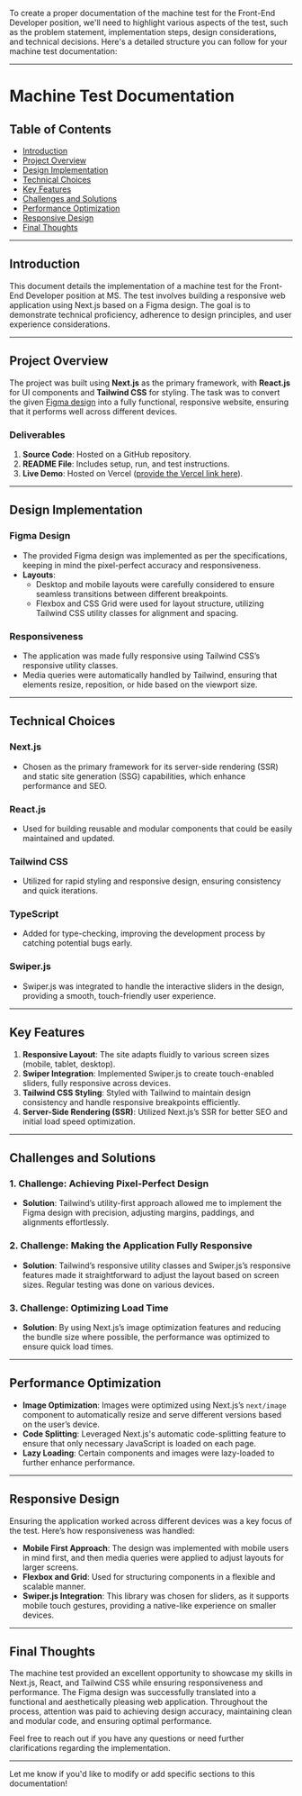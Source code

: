 To create a proper documentation of the machine test for the Front-End Developer position, we'll need to highlight various aspects of the test, such as the problem statement, implementation steps, design considerations, and technical decisions. Here's a detailed structure you can follow for your machine test documentation:

---

# Machine Test Documentation

## Table of Contents

- [Introduction](#introduction)
- [Project Overview](#project-overview)
- [Design Implementation](#design-implementation)
- [Technical Choices](#technical-choices)
- [Key Features](#key-features)
- [Challenges and Solutions](#challenges-and-solutions)
- [Performance Optimization](#performance-optimization)
- [Responsive Design](#responsive-design)
- [Final Thoughts](#final-thoughts)

---

## Introduction

This document details the implementation of a machine test for the Front-End Developer position at MS. The test involves building a responsive web application using Next.js based on a Figma design. The goal is to demonstrate technical proficiency, adherence to design principles, and user experience considerations.

---

## Project Overview

The project was built using **Next.js** as the primary framework, with **React.js** for UI components and **Tailwind CSS** for styling. The task was to convert the given [Figma design](https://www.figma.com/design/hSiCim0DOie4YLY4OVJI3t/Machine-Test-%2F%2F-MS?node-id=0-1&t=vLjSTW7kw7YfsWNe-1) into a fully functional, responsive website, ensuring that it performs well across different devices.

### Deliverables

1. **Source Code**: Hosted on a GitHub repository.
2. **README File**: Includes setup, run, and test instructions.
3. **Live Demo**: Hosted on Vercel ([provide the Vercel link here](https://ms-machine-test.vercel.app/)).

---

## Design Implementation

### Figma Design

- The provided Figma design was implemented as per the specifications, keeping in mind the pixel-perfect accuracy and responsiveness.
- **Layouts**: 
  - Desktop and mobile layouts were carefully considered to ensure seamless transitions between different breakpoints.
  - Flexbox and CSS Grid were used for layout structure, utilizing Tailwind CSS utility classes for alignment and spacing.

### Responsiveness

- The application was made fully responsive using Tailwind CSS’s responsive utility classes.
- Media queries were automatically handled by Tailwind, ensuring that elements resize, reposition, or hide based on the viewport size.

---

## Technical Choices

### Next.js

- Chosen as the primary framework for its server-side rendering (SSR) and static site generation (SSG) capabilities, which enhance performance and SEO.
  
### React.js

- Used for building reusable and modular components that could be easily maintained and updated.

### Tailwind CSS

- Utilized for rapid styling and responsive design, ensuring consistency and quick iterations.

### TypeScript

- Added for type-checking, improving the development process by catching potential bugs early.

### Swiper.js

- Swiper.js was integrated to handle the interactive sliders in the design, providing a smooth, touch-friendly user experience.

---

## Key Features

1. **Responsive Layout**: The site adapts fluidly to various screen sizes (mobile, tablet, desktop).
2. **Swiper Integration**: Implemented Swiper.js to create touch-enabled sliders, fully responsive across devices.
3. **Tailwind CSS Styling**: Styled with Tailwind to maintain design consistency and handle responsive breakpoints efficiently.
4. **Server-Side Rendering (SSR)**: Utilized Next.js’s SSR for better SEO and initial load speed optimization.

---

## Challenges and Solutions

### 1. Challenge: Achieving Pixel-Perfect Design
   - **Solution**: Tailwind’s utility-first approach allowed me to implement the Figma design with precision, adjusting margins, paddings, and alignments effortlessly.

### 2. Challenge: Making the Application Fully Responsive
   - **Solution**: Tailwind’s responsive utility classes and Swiper.js’s responsive features made it straightforward to adjust the layout based on screen sizes. Regular testing was done on various devices.

### 3. Challenge: Optimizing Load Time
   - **Solution**: By using Next.js’s image optimization features and reducing the bundle size where possible, the performance was optimized to ensure quick load times.

---

## Performance Optimization

- **Image Optimization**: Images were optimized using Next.js’s `next/image` component to automatically resize and serve different versions based on the user’s device.
- **Code Splitting**: Leveraged Next.js's automatic code-splitting feature to ensure that only necessary JavaScript is loaded on each page.
- **Lazy Loading**: Certain components and images were lazy-loaded to further enhance performance.

---

## Responsive Design

Ensuring the application worked across different devices was a key focus of the test. Here’s how responsiveness was handled:

- **Mobile First Approach**: The design was implemented with mobile users in mind first, and then media queries were applied to adjust layouts for larger screens.
- **Flexbox and Grid**: Used for structuring components in a flexible and scalable manner.
- **Swiper.js Integration**: This library was chosen for sliders, as it supports mobile touch gestures, providing a native-like experience on smaller devices.

---

## Final Thoughts

The machine test provided an excellent opportunity to showcase my skills in Next.js, React, and Tailwind CSS while ensuring responsiveness and performance. The Figma design was successfully translated into a functional and aesthetically pleasing web application. Throughout the process, attention was paid to achieving design accuracy, maintaining clean and modular code, and ensuring optimal performance.

Feel free to reach out if you have any questions or need further clarifications regarding the implementation.

---

Let me know if you'd like to modify or add specific sections to this documentation!